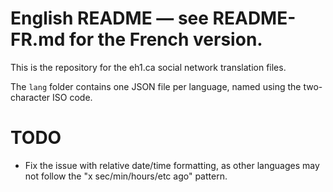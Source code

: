 # English README — see README-FR.md for the French version.

This is the repository for the eh1.ca social network translation files.

The `lang` folder contains one JSON file per language, named using the two-character ISO code.

# TODO

- Fix the issue with relative date/time formatting, as other languages may not follow the "x sec/min/hours/etc ago" pattern.